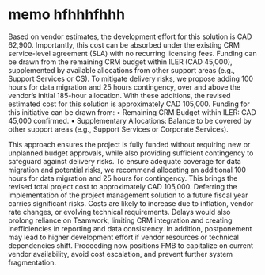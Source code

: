 # memo   hfhhhfhhh
Based on vendor estimates, the development effort for this solution is CAD 62,900. Importantly, this cost can be absorbed under the existing CRM service-level agreement (SLA) with no recurring licensing fees. Funding can be drawn from the remaining CRM budget within ILER (CAD 45,000), supplemented by available allocations from other support areas (e.g., Support Services or CS). To mitigate delivery risks, we propose adding 100 hours for data migration and 25 hours contingency, over and above the vendor’s initial 185-hour allocation.
With these additions, the revised estimated cost for this solution is approximately CAD 105,000.
Funding for this initiative can be drawn from:
	•	Remaining CRM Budget within ILER: CAD 45,000 confirmed.
	•	Supplementary Allocations: Balance to be covered by other support areas (e.g., Support Services or Corporate Services).

This approach ensures the project is fully funded without requiring new or unplanned budget approvals, while also providing sufficient contingency to safeguard against delivery risks.
To ensure adequate coverage for data migration and potential risks, we recommend allocating an additional 100 hours for data migration and 25 hours for contingency. This brings the revised total project cost to approximately CAD 105,000.
Deferring the implementation of the project management solution to a future fiscal year carries significant risks. Costs are likely to increase due to inflation, vendor rate changes, or evolving technical requirements. Delays would also prolong reliance on Teamwork, limiting CRM integration and creating inefficiencies in reporting and data consistency. In addition, postponement may lead to higher development effort if vendor resources or technical dependencies shift. Proceeding now positions FMB to capitalize on current vendor availability, avoid cost escalation, and prevent further system fragmentation.
